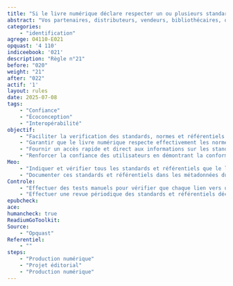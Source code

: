 ```yaml
---
title: "Si le livre numérique déclare respecter un ou plusieurs standards ou référentiels, un lien est proposé vers chacun d'entre eux"
abstract: "Vos partenaires, distributeurs, vendeurs, bibliothécaires, ou même autorité de régulation, reçoivent des milliers de livres numériques qui doivent être triés, organisés et contrôlés. Pour que cela soit possible, il est nécessaire qu’ils sachent exactement selon quels référentiels le livre est produit et contrôlé. Cette règle facilite le travail de toute la chaîne du livre mais elle assure également la transparence et la crédibilité de votre maison d’édition."
categories: 
    - "identification"
agrege: O4110-E021
opquast: '4 110'
indiceebook: '021'
description: "Règle n°21"
before: "020"
weight: "21"
after: "022"
actif: '1'
layout: rules
date: 2025-07-08
tags: 
    - "Confiance"
    - "Écoconception"
    - "Interopérabilité"
objectif: 
    - "Faciliter la verification des standards, normes et référentiels déclarés"
    - "Garantir que le livre numérique respecte effectivement les normes et référentiels déclarés"
    - "Fournir un accès rapide et direct aux informations sur les standards et référentiels pour les utilisateurs intéressés"
    - "Renforcer la confiance des utilisateurs en démontrant la conformité aux normes reconnues."
Meo: 
    - "Indiquer et vérifier tous les standards et référentiels que le livre numérique utilise."
    - "Documenter ces standards et référentiels dans les métadonnées du livre en utilisant  `dcterms:conformsTo` dans le fichier OPF et les codes ONIX correspondants"
Controle: 
    - "Effectuer des tests manuels pour vérifier que chaque lien vers un standard ou référentiel est fonctionnel et mène à la documentation correcte."
    - "Effectuer une revue périodique des standards et référentiels déclarés pour s'assurer qu'ils sont toujours pertinents et à jour."
epubcheck: 
ace: 
humancheck: true
ReadiumGoToolkit: 
Source: 
    - "Opquast"
Referentiel: 
    - ""
steps: 
    - "Production numérique"
    - "Projet éditorial"
    - "Production numérique"
---
```

